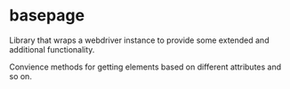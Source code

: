 # basepage
Library that wraps a webdriver instance to provide some extended and additional functionality.

Convience methods for getting elements based on different attributes and so on.

